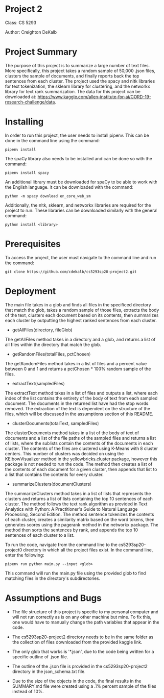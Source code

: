 # Project 2

Class:
CS 5293

Author:
Creighton DeKalb

# Project Summary

The purpose of this project is to summarize a large number of text files. More specifically, this project takes a random sample of 50,000 .json files, clusters the sample of documents, and finally reports back the top sentences from each cluster. The project used the spacy and nltk libraries for text tokenization, the sklearn library for clustering, and the networkx library for text rank summarization. The data for this project can be downloaded at: https://www.kaggle.com/allen-institute-for-ai/CORD-19-research-challenge/data.

# Installing

In order to run this project, the user needs to install pipenv. This can be done in the command line using the command:

    pipenv install

The spaCy library also needs to be installed and can be done so with the command:

    pipenv install spacy

An additional library must be downloaded for spaCy to be able to work with the English language. It can be downloaded with the command:

    python -m spacy download en_core_web_sm

Additionally, the nltk, sklearn, and networkx libraries are required for the project to run. These libraries can be downloaded similarly with the general command:

    python install <library>

# Prerequisites

To access the project, the user must navigate to the command line and run the command:

    git clone https://github.com/cdekalb/cs5293sp20-project2.git

# Deployment

The main file takes in a glob and finds all files in the specificed directory that match the glob, takes a random sample of those files, extracts the body of the text, clusters each document based on its contents, then summarizes each cluster by outputting the highest ranked sentences from each cluster.

- getAllFiles(directory, fileGlob)

The getAllFiles method takes in a directory and a glob, and returns a list of all files within the directory that match the glob.

- getRandomFiles(totalFiles, pctChosen)

The getRandomFiles method takes in a list of files and a percent value between 0 and 1 and returns a pctChosen * 100% random sample of the files.

- extractText(sampledFiles)

The extractText method takes in a list of files and outputs a list, where each index of the list contains the entirety of the body of text from each sampled document. The documents in the returned list have had the stop words removed. The extraction of the text is dependent on the structure of the files, which will be discussed in the assumptions section of this README.

- clusterDocuments(totalText, sampledFiles)

The clusterDocuments method takes in a list of the body of text of documents and a list of the file paths of the sampled files and returns a list of lists, where the sublists contain the contents of the documents in each cluster. The contents of the files are clustered using K-Means with 8 cluster centers. This number of clusters was decided on using the KElbowVisualizer method in the yellowbricks.cluster package, however this package is not needed to run the code. The method then creates a list of the contents of each document for a given cluster, then appends that list to a list that contains the contents for every cluster.

- summarizeClusters(documentClusters)

The summarizeClusters method takes in a list of lists that represents the clusters and returns a list of lists containing the top 10 sentences of each cluster. The method follows the text rank algorithm as provided in Text Analytics with Python: A Practitioner's Guide to Natural Language Processing, Second Edition. The method sentence tokenizes the contents of each cluster, creates a similarity matrix based on the word tokens, then generates scores using the pagerank method in the networkx package. The method then sorts the sentences by rank, and appends the top 10 sentences of each cluster to a list.

To run the code, navigate from the command line to the cs5293sp20-project0 directory in which all the project files exist. In the command line, enter the following:

    pipenv run python main.py --input <glob>

This command will run the main.py file using the provided glob to find matching files in the directory's subdirectories.

# Assumptions and Bugs

- The file structure of this project is specific to my personal computer and will not run correctly as is on any other machine but mine. To fix this, one would have to manually change the path variables that appear in the code.

- The cs5293sp20-project2 directory needs to be in the same folder as the collection of files downloaded from the provided kaggle link.

- The only glob that works is '*.json', due to the code being written for a specific outline of .json file.

- The outline of the .json file is provided in the cs5293sp20-project2 directory in the json_schema.txt file.

- Due to the size of the objects in the code, the final results in the SUMMARY.md file were created using a .1% percent sample of the files instead of 10%.